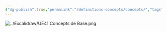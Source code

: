 ```yaml
---
{"dg-publish":true,"permalink":"/definitions-concepts/concepts/","tags":["#mindmaps","#concept"],"noteIcon":""}
---
```


![../Excalidraw/UE41 Concepts de Base.png](/img/user/Excalidraw/UE41%20Concepts%20de%20Base.png)
